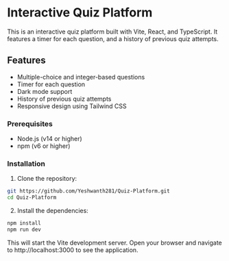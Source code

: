 # Interactive Quiz Platform

This is an interactive quiz platform built with Vite, React, and TypeScript. It features a timer for each question, and a history of previous quiz attempts.

## Features

- Multiple-choice and integer-based questions
- Timer for each question
- Dark mode support
- History of previous quiz attempts
- Responsive design using Tailwind CSS

### Prerequisites

- Node.js (v14 or higher)
- npm (v6 or higher)

### Installation

1. Clone the repository:

```sh
git https://github.com/Yeshwanth281/Quiz-Platform.git
cd Quiz-Platform
```
2. Install the dependencies:

```sh
npm install
npm run dev
```
This will start the Vite development server. Open your browser and navigate to http://localhost:3000 to see the application.
